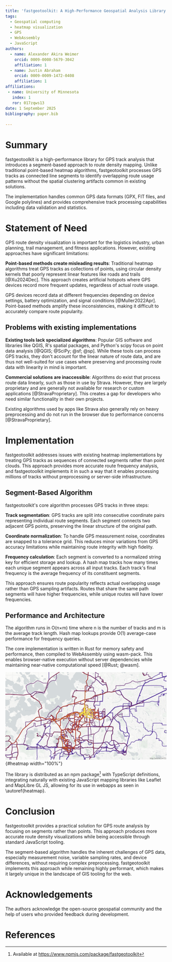 ```yaml
---
title: 'fastgeotoolkit: A High-Performance Geospatial Analysis Library and Segment-Based Route Density Mapping Implementation'
tags:
  - Geospatial computing
  - heatmap visualization
  - GPS
  - WebAssembly
  - JavaScript
authors:
  - name: Alexander Akira Weimer
    orcid: 0009-0008-5679-3042
    affiliation: 1
  - name: Justin Abraham
    orcid: 0009-0009-1472-0408
    affiliation: 1
affiliations:
 - name: University of Minnesota
   index: 1
   ror: 017zqws13
date: 1 September 2025
bibliography: paper.bib

---
```


# Summary

fastgeotoolkit is a high-performance library for GPS track analysis that introduces a segment-based approach to route density mapping. Unlike traditional point-based heatmap algorithms, fastgeotoolkit processes GPS tracks as connected line segments to identify overlapping route usage patterns without the spatial clustering artifacts common in existing solutions.

The implementation handles common GPS data formats (GPX, FIT files, and Google polylines) and provides comprehensive track processing capabilities including data validation and statistics.

# Statement of Need

GPS route density visualization is important for the logistics industry, urban planning, trail management, and fitness applications. However, existing approaches have significant limitations:

**Point-based methods create misleading results**: Traditional heatmap algorithms treat GPS tracks as collections of points, using circular density kernels that poorly represent linear features like roads and trails [@Xu2024Dec]. This approach creates artificial hotspots where GPS devices record more frequent updates, regardless of actual route usage.

GPS devices record data at different frequencies depending on device settings, battery optimization, and signal conditions [@Muller2022Apr]. Point-based methods amplify these inconsistencies, making it difficult to accurately compare route popularity.

## Problems with existing implementations

**Existing tools lack specialized algorithms**: Popular GIS software and libraries like QGIS, R's spatial packages, and Python's scipy focus on point data analysis [@QGIS; @SciPy; @sf; @sp]. While these tools can process GPS tracks, they don't account for the linear nature of route data, and are thus not well-suited for use cases where preserving and processing route data with linearity in mind is important.

**Commercial solutions are inaccessible**: Algorithms do exist that process route data linearly, such as those in use by Strava. However, they are largely proprietary and are generally not available for research or custom applications [@StravaProprietary]. This creates a gap for developers who need similar functionality in their own projects.

Existing algorithms used by apps like Strava also generally rely on heavy preprocessing and do not run in the browser due to performance concerns [@StravaProprietary].








# Implementation

fastgeotoolkit addresses issues with existing heatmap implementations by treating GPS tracks as sequences of connected segments rather than point clouds. This approach provides more accurate route frequency analysis, and fastgeotoolkit implements it in such a way that it enables processing millions of tracks without preprocessing or server-side infrastructure.


## Segment-Based Algorithm

fastgeotoolkit's core algorithm processes GPS tracks in three steps:

**Track segmentation**: GPS tracks are split into consecutive coordinate pairs representing individual route segments. Each segment connects two adjacent GPS points, preserving the linear structure of the original path.

**Coordinate normalization**: To handle GPS measurement noise, coordinates are snapped to a tolerance grid. This reduces minor variations from GPS accuracy limitations while maintaining route integrity with high fidelity.

**Frequency calculation**: Each segment is converted to a normalized string key for efficient storage and lookup. A hash map tracks how many times each unique segment appears across all input tracks. Each track's final frequency is the average frequency of its constituent segments.

This approach ensures route popularity reflects actual overlapping usage rather than GPS sampling artifacts. Routes that share the same path segments will have higher frequencies, while unique routes will have lower frequencies.

## Performance and Architecture

The algorithm runs in O(n×m) time where n is the number of tracks and m is the average track length. Hash map lookups provide O(1) average-case performance for frequency queries.

The core implementation is written in Rust for memory safety and performance, then compiled to WebAssembly using wasm-pack. This enables browser-native execution without server dependencies while maintaining near-native computational speed [@Rust; @wasm].

![Example heatmap produced using fastgeotoolkit and MapLibre GL JS.[]{label="heatmap"}](heatmap.png){#heatmap width="100%"}

The library is distributed as an npm package[^1] with TypeScript definitions, integrating naturally with existing JavaScript mapping libraries like Leaflet and MapLibre GL JS, allowing for its use in webapps as seen in \autoref{heatmap}.



# Conclusion

fastgeotoolkit provides a practical solution for GPS route analysis by focusing on segments rather than points. This approach produces more accurate route density visualizations while being accessible through standard JavaScript tooling.

The segment-based algorithm handles the inherent challenges of GPS data, especially measurement noise, variable sampling rates, and device differences, without requiring complex preprocessing. fastgeotoolkit implements this approach while remaining highly performant, which makes it largely unique in the landscape of GIS tooling for the web.


# Acknowledgements

The authors acknowledge the open-source geospatial community and the help of users who provided feedback during development.

# References

[^1]: Available at https://www.npmjs.com/package/fastgeotoolkit